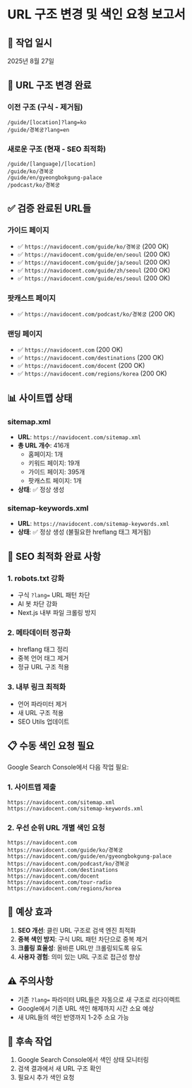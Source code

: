 # URL 구조 변경 및 색인 요청 보고서

## 📅 작업 일시
2025년 8월 27일

## 🔄 URL 구조 변경 완료

### 이전 구조 (구식 - 제거됨)
```
/guide/[location]?lang=ko
/guide/경복궁?lang=en
```

### 새로운 구조 (현재 - SEO 최적화)
```
/guide/[language]/[location]
/guide/ko/경복궁
/guide/en/gyeongbokgung-palace
/podcast/ko/경복궁
```

## ✅ 검증 완료된 URL들

### 가이드 페이지
- ✅ `https://navidocent.com/guide/ko/경복궁` (200 OK)
- ✅ `https://navidocent.com/guide/en/seoul` (200 OK)
- ✅ `https://navidocent.com/guide/ja/seoul` (200 OK)
- ✅ `https://navidocent.com/guide/zh/seoul` (200 OK)
- ✅ `https://navidocent.com/guide/es/seoul` (200 OK)

### 팟캐스트 페이지
- ✅ `https://navidocent.com/podcast/ko/경복궁` (200 OK)

### 랜딩 페이지
- ✅ `https://navidocent.com` (200 OK)
- ✅ `https://navidocent.com/destinations` (200 OK)
- ✅ `https://navidocent.com/docent` (200 OK)
- ✅ `https://navidocent.com/regions/korea` (200 OK)

## 📊 사이트맵 상태

### sitemap.xml
- **URL**: `https://navidocent.com/sitemap.xml`
- **총 URL 개수**: 416개
  - 홈페이지: 1개
  - 키워드 페이지: 19개  
  - 가이드 페이지: 395개
  - 팟캐스트 페이지: 1개
- **상태**: ✅ 정상 생성

### sitemap-keywords.xml  
- **URL**: `https://navidocent.com/sitemap-keywords.xml`
- **상태**: ✅ 정상 생성 (불필요한 hreflang 태그 제거됨)

## 🚀 SEO 최적화 완료 사항

### 1. robots.txt 강화
- 구식 `?lang=` URL 패턴 차단
- AI 봇 차단 강화
- Next.js 내부 파일 크롤링 방지

### 2. 메타데이터 정규화
- hreflang 태그 정리
- 중복 언어 태그 제거
- 정규 URL 구조 적용

### 3. 내부 링크 최적화
- 언어 파라미터 제거
- 새 URL 구조 적용
- SEO Utils 업데이트

## 📋 수동 색인 요청 필요

Google Search Console에서 다음 작업 필요:

### 1. 사이트맵 제출
```
https://navidocent.com/sitemap.xml
https://navidocent.com/sitemap-keywords.xml
```

### 2. 우선 순위 URL 개별 색인 요청
```
https://navidocent.com
https://navidocent.com/guide/ko/경복궁
https://navidocent.com/guide/en/gyeongbokgung-palace
https://navidocent.com/podcast/ko/경복궁
https://navidocent.com/destinations
https://navidocent.com/docent
https://navidocent.com/tour-radio
https://navidocent.com/regions/korea
```

## 🎯 예상 효과

1. **SEO 개선**: 클린 URL 구조로 검색 엔진 최적화
2. **중복 색인 방지**: 구식 URL 패턴 차단으로 중복 제거
3. **크롤링 효율성**: 올바른 URL만 크롤링되도록 유도
4. **사용자 경험**: 의미 있는 URL 구조로 접근성 향상

## ⚠️ 주의사항

- 기존 `?lang=` 파라미터 URL들은 자동으로 새 구조로 리다이렉트
- Google에서 기존 URL 색인 해제까지 시간 소요 예상
- 새 URL들의 색인 반영까지 1-2주 소요 가능

## 🔄 후속 작업

1. Google Search Console에서 색인 상태 모니터링
2. 검색 결과에서 새 URL 구조 확인
3. 필요시 추가 색인 요청